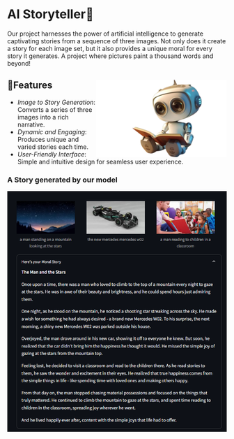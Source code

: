 # AI Storyteller📖
Our project harnesses the power of artificial intelligence to generate captivating stories from a sequence of three images. Not only does it create a story for each image set, but it also provides a unique moral for every story it generates. A project where pictures paint a thousand words and beyond!  

## 🚀Features  <img src="img/robo.png" alt="robot" width="300" align="right">
- *Image to Story Generation*: Converts a series of three images into a rich narrative.  
- *Dynamic and Engaging*: Produces unique and varied stories each time.
- *User-Friendly Interface*: Simple and intuitive design for seamless user experience.    

### A Story generated by our model
![Description of Image](https://github.com/lisa1612/AIStoryteller/blob/main/generatedstory.png?)
